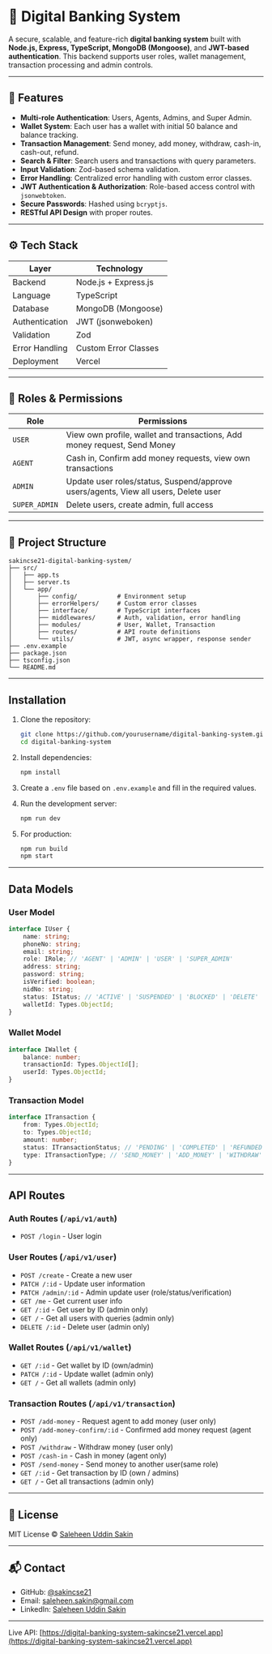 # 🏦 Digital Banking System

A secure, scalable, and feature-rich **digital banking system** built with **Node.js, Express, TypeScript, MongoDB (Mongoose)**, and **JWT-based authentication**. This backend supports user roles, wallet management, transaction processing and admin controls.

---

## 🚀 Features

- **Multi-role Authentication**: Users, Agents, Admins, and Super Admin.
- **Wallet System**: Each user has a wallet with initial 50 balance and balance tracking.
- **Transaction Management**: Send money, add money, withdraw, cash-in, cash-out, refund.
- **Search & Filter**: Search users and transactions with query parameters.
- **Input Validation**: Zod-based schema validation.
- **Error Handling**: Centralized error handling with custom error classes.
- **JWT Authentication & Authorization**: Role-based access control with `jsonwebtoken`.
- **Secure Passwords**: Hashed using `bcryptjs`.
- **RESTful API Design** with proper routes.

---

## ⚙️ Tech Stack

| Layer             | Technology                         |
|------------------|------------------------------------|
| Backend          | Node.js + Express.js               |
| Language         | TypeScript                         |
| Database         | MongoDB (Mongoose)         |
| Authentication   | JWT (jsonweboken)              |
| Validation       | Zod                                |
| Error Handling   | Custom Error Classes               |
| Deployment       | Vercel                             |

---

## 🔐 Roles & Permissions

| Role           | Permissions |
|----------------|------------|
| `USER`         | View own profile, wallet and transactions, Add money request, Send Money |
| `AGENT`        | Cash in, Confirm add money requests, view own transactions |
| `ADMIN`        | Update user roles/status, Suspend/approve users/agents, View all users, Delete user |
| `SUPER_ADMIN`  | Delete users, create admin, full access |

---


## 📂 Project Structure

```
sakincse21-digital-banking-system/
├── src/
│   ├── app.ts
│   ├── server.ts
│   └── app/
│       ├── config/           # Environment setup
│       ├── errorHelpers/     # Custom error classes
│       ├── interface/        # TypeScript interfaces
│       ├── middlewares/      # Auth, validation, error handling
│       ├── modules/          # User, Wallet, Transaction
│       ├── routes/           # API route definitions
│       └── utils/            # JWT, async wrapper, response sender
├── .env.example
├── package.json
├── tsconfig.json
└── README.md
```
---

## Installation

1. Clone the repository:
   ```bash
   git clone https://github.com/yourusername/digital-banking-system.git
   cd digital-banking-system
   ```

2. Install dependencies:
   ```bash
   npm install
   ```

3. Create a `.env` file based on `.env.example` and fill in the required values.

4. Run the development server:
   ```bash
   npm run dev
   ```

5. For production:
   ```bash
   npm run build
   npm start
   ```

---
## Data Models

### User Model
```typescript
interface IUser {
    name: string;
    phoneNo: string;
    email: string;
    role: IRole; // 'AGENT' | 'ADMIN' | 'USER' | 'SUPER_ADMIN'
    address: string;
    password: string;
    isVerified: boolean;
    nidNo: string;
    status: IStatus; // 'ACTIVE' | 'SUSPENDED' | 'BLOCKED' | 'DELETE'
    walletId: Types.ObjectId;
}
```

### Wallet Model
```typescript
interface IWallet {
    balance: number;
    transactionId: Types.ObjectId[];
    userId: Types.ObjectId;
}
```

### Transaction Model
```typescript
interface ITransaction {
    from: Types.ObjectId;
    to: Types.ObjectId;
    amount: number;
    status: ITransactionStatus; // 'PENDING' | 'COMPLETED' | 'REFUNDED' | 'FAILED'
    type: ITransactionType; // 'SEND_MONEY' | 'ADD_MONEY' | 'WITHDRAW' | 'CASH_IN' | 'REFUND'
}
```
---

## API Routes

### Auth Routes (`/api/v1/auth`)
- `POST /login` - User login

### User Routes (`/api/v1/user`)
- `POST /create` - Create a new user
- `PATCH /:id` - Update user information
- `PATCH /admin/:id` - Admin update user (role/status/verification)
- `GET /me` - Get current user info
- `GET /:id` - Get user by ID (admin only)
- `GET /` - Get all users with queries (admin only)
- `DELETE /:id` - Delete user (admin only)

### Wallet Routes (`/api/v1/wallet`)
- `GET /:id` - Get wallet by ID (own/admin)
- `PATCH /:id` - Update wallet (admin only)
- `GET /` - Get all wallets (admin only)

### Transaction Routes (`/api/v1/transaction`)
- `POST /add-money` - Request agent to add money (user only)
- `POST /add-money-confirm/:id` - Confirmed add money request (agent only)
- `POST /withdraw` - Withdraw money (user only)
- `POST /cash-in` - Cash in money (agent only)
- `POST /send-money` - Send money to another user(same role)
- `GET /:id` - Get transaction by ID (own / admins)
- `GET /` - Get all transactions (admin only)

---

## 📜 License

MIT License © [Saleheen Uddin Sakin](https://github.com/sakincse21)

---

## 📬 Contact

- GitHub: [@sakincse21](https://github.com/sakincse21)
- Email: saleheen.sakin@gmail.com
- LinkedIn: [Saleheen Uddin Sakin](https://linkedin.com/in/saleheen-sakin)

---

 Live API: [https://digital-banking-system-sakincse21.vercel.app](https://digital-banking-system-sakincse21.vercel.app)
```
